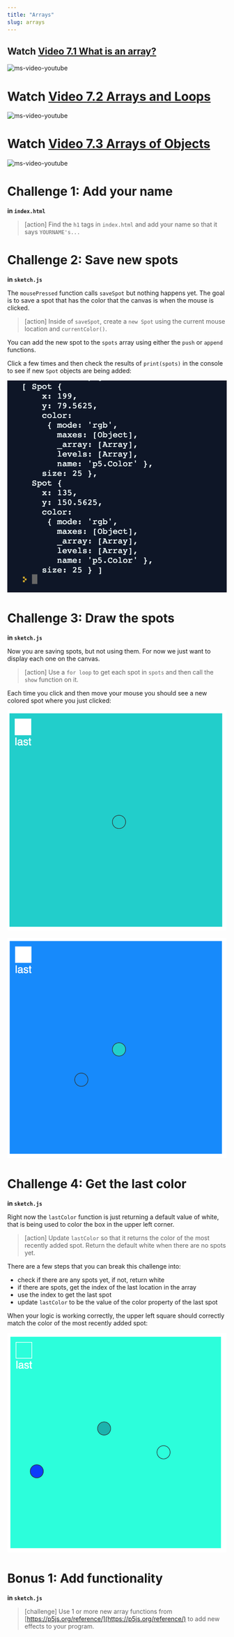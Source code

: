 ```yaml
---
title: "Arrays"
slug: arrays
---
```


## Watch [Video 7.1 What is an array?](https://www.youtube.com/watch?v=VIQoUghHSxU&index=25&list=PLRqwX-V7Uu6Zy51Q-x9tMWIv9cueOFTFA)

![ms-video-youtube](https://www.youtube.com/watch?v=VIQoUghHSxU&index=25&list=PLRqwX-V7Uu6Zy51Q-x9tMWIv9cueOFTFA)

# Watch [Video 7.2 Arrays and Loops](https://www.youtube.com/watch?v=RXWO3mFuW-I&index=26&list=PLRqwX-V7Uu6Zy51Q-x9tMWIv9cueOFTFA)

![ms-video-youtube](https://www.youtube.com/watch?v=RXWO3mFuW-I&index=26&list=PLRqwX-V7Uu6Zy51Q-x9tMWIv9cueOFTFA)

# Watch [Video 7.3 Arrays of Objects](https://www.youtube.com/watch?v=fBqaA7zRO58&index=27&list=PLRqwX-V7Uu6Zy51Q-x9tMWIv9cueOFTFA)

![ms-video-youtube](https://www.youtube.com/watch?v=fBqaA7zRO58&index=27&list=PLRqwX-V7Uu6Zy51Q-x9tMWIv9cueOFTFA)

# Challenge 1: Add your name

**in `index.html`**

> [action]
> Find the `h1` tags in `index.html` and add your name so that it says `YOURNAME's...`
>

# Challenge 2: Save new spots

**in `sketch.js`**

The `mousePressed` function calls `saveSpot` but nothing happens yet. The goal is to save a spot that has the color that the canvas is when the mouse is clicked.

> [action]
> Inside of `saveSpot`, create a `new Spot` using the current mouse location and `currentColor()`.
>

You can add the new spot to the `spots` array using either the `push` or `append` functions.

Click a few times and then check the results of `print(spots)` in the console to see if new `Spot` objects are being added:

![console](assets/console.png "console")

# Challenge 3: Draw the spots

**in `sketch.js`**

Now you are saving spots, but not using them. For now we just want to display each one on the canvas.

> [action]
> Use a `for loop` to get each spot in `spots` and then call the `show` function on it.
>

Each time you click and then move your mouse you should see a new colored spot where you just clicked:

![spot 0](assets/spot_0.png "spot 0")

![spot 1](assets/spot_1.png "spot 1")

# Challenge 4: Get the last color

**in `sketch.js`**

Right now the `lastColor` function is just returning a default value of white, that is being used to color the box in the upper left corner.

> [action]
> Update `lastColor` so that it returns the color of the most recently added spot. Return the default white when there are no spots yet.
>

There are a few steps that you can break this challenge into:

- check if there are any spots yet, if not, return white
- if there are spots, get the index of the last location in the array
- use the index to get the last spot
- update `lastColor` to be the value of the color property of the last spot

When your logic is working correctly, the upper left square should correctly match the color of the most recently added spot:

![last color](assets/last_color.png "last color")

# Bonus 1: Add functionality

**in `sketch.js`**

> [challenge]
> Use 1 or more new array functions from [https://p5js.org/reference/](https://p5js.org/reference/) to add new effects to your program.
>
